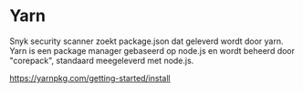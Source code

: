 # Yarn

Snyk security scanner zoekt package.json dat geleverd wordt door yarn.
Yarn is een package manager gebaseerd op node.js en wordt beheerd door "corepack", standaard meegeleverd met node.js.

<a href="https://yarnpkg.com/getting-started/install">https://yarnpkg.com/getting-started/install</a>


